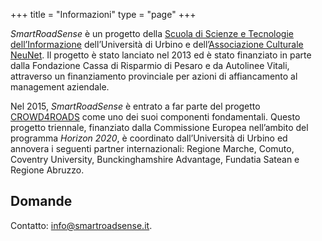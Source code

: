 +++
title = "Informazioni"
type = "page"
+++

*SmartRoadSense* è un progetto della [Scuola di Scienze e Tecnologie dell’Informazione](http://www.uniurb.it) dell’Università di Urbino e dell’[Associazione Culturale NeuNet](http://www.neunet.it).
Il progetto è stato lanciato nel 2013 ed è stato finanziato in parte dalla Fondazione Cassa di Risparmio di Pesaro e da Autolinee Vitali, attraverso un finanziamento provinciale per azioni di affiancamento al management aziendale.

Nel 2015, *SmartRoadSense* è entrato a far parte del progetto [CROWD4ROADS](http://www.c4rs.eu) come uno dei suoi componenti fondamentali.
Questo progetto triennale, finanziato dalla Commissione Europea nell’ambito del programma *Horizon&nbsp;2020*, è coordinato dall’Università di Urbino ed annovera i seguenti partner internazionali: Regione Marche, Comuto, Coventry University, Bunckinghamshire Advantage, Fundatia Satean e Regione Abruzzo.

## Domande

Contatto: [info@smartroadsense.it](mailto:info@smartroadsense.it).
